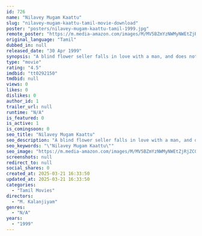 ```yaml
---
id: 726
name: "Nilavey Mugam Kaattu"
slug: "nilavey-mugam-kaattu-tamil-movie-download"
poster: "posters/nilavey-mugam-kaattu-tamil-1999.jpg"
remote_poster: "https://m.media-amazon.com/images/M/MV5BZmYzNWMyNWEtZjRjZC00YjNhLTliNjEtMDE5ZGRmNzA0MzFkXkEyXkFqcGc@._V1_SX300.jpg"
original_language: "Tamil"
dubbed_in: null
released_date: "30 Apr 1999"
synopsis: "A blind flower seller falls in love with a man, and does not recognize him when her sight is restored."
type: "movie"
rating: "4.5"
imdbid: "tt0292150"
tmdbid: null
views: 0
likes: 0
dislikes: 0
author_id: 1
trailer_url: null
runtime: "N/A"
is_featured: 0
is_active: 1
is_comingsoon: 0
seo_title: "Nilavey Mugam Kaattu"
seo_description: "A blind flower seller falls in love with a man, and does not recognize him when her sight is restored."
seo_keywords: "\"Nilavey Mugam Kaattu\""
seo_image: "https://m.media-amazon.com/images/M/MV5BZmYzNWMyNWEtZjRjZC00YjNhLTliNjEtMDE5ZGRmNzA0MzFkXkEyXkFqcGc@._V1_SX300.jpg"
screenshots: null
redirect_to: null
social_shares: 0
created_at: 2025-03-21 16:33:50
updated_at: 2025-03-21 16:33:50
categories:
  - "Tamil Movies"
directors:
  - "M. Kalanjiyam"
genres:
  - "N/A"
years:
  - "1999"
---
```

